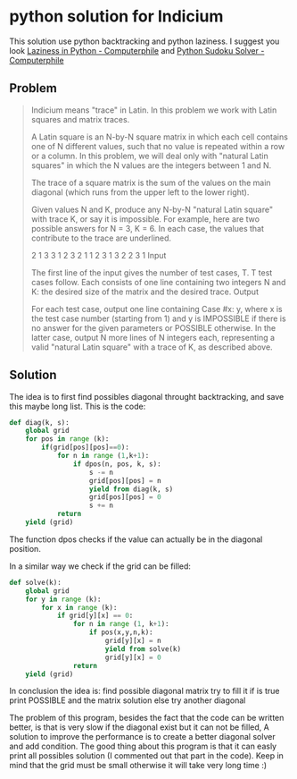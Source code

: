 # python solution for Indicium
This solution use python backtracking and python laziness.
I suggest you look [Laziness in Python - Computerphile](https://www.youtube.com/watch?v=5jwV3zxXc8E&t=318s) and [Python Sudoku Solver - Computerphile](https://www.youtube.com/watch?v=G_UYXzGuqvM)

## Problem
 
> Indicium means "trace" in Latin. In this problem we work with Latin squares and matrix traces.
>
> A Latin square is an N-by-N square matrix in which each cell contains one of N different values, such that no value is repeated within a row or a column. In this problem, we will deal only with "natural Latin squares" in which the N values are the integers between 1 and N.
>
> The trace of a square matrix is the sum of the values on the main diagonal (which runs from the upper left to the lower right).
>
> Given values N and K, produce any N-by-N "natural Latin square" with trace K, or say it is impossible. For example, here are two possible answers for N = 3, K = 6. In each case, the values that contribute to the trace are underlined.
>
> 2 1 3   3 1 2
> 3 2 1   1 2 3
> 1 3 2   2 3 1
> Input
>
> The first line of the input gives the number of test cases, T. T test cases follow. Each consists of one line containing two integers N and K: the desired size of the matrix and the desired trace.
> Output
>
> For each test case, output one line containing Case #x: y, where x is the test case number (starting from 1) and y is IMPOSSIBLE if there is no answer for the given parameters or POSSIBLE otherwise. In the latter case, output N more lines of N integers each, representing a valid "natural Latin square" with a trace of K, as described above. 
 
## Solution

The idea is to first find possibles diagonal throught backtracking, and save this maybe long list. 
This is the code:
```python
def diag(k, s):
    global grid
    for pos in range (k):
        if(grid[pos][pos]==0):
            for n in range (1,k+1):
                if dpos(n, pos, k, s):
                    s -= n
                    grid[pos][pos] = n
                    yield from diag(k, s)
                    grid[pos][pos] = 0
                    s += n
            return    
    yield (grid)
```

The function dpos checks if the value can actually be in the diagonal position.

In a similar way we check if the grid can be filled:
```python
def solve(k):
    global grid
    for y in range (k):
        for x in range (k):
            if grid[y][x] == 0:
                for n in range (1, k+1):
                    if pos(x,y,n,k):
                        grid[y][x] = n
                        yield from solve(k)
                        grid[y][x] = 0
                return
    yield (grid)
```

In conclusion the idea is: 
find possible diagonal matrix 
try to fill it
if is true print POSSIBLE and the matrix solution
else try another diagonal

The problem of this program, besides the fact that the code can be written better, is that is very slow if the diagonal exist but it can not be filled,
A solution to improve the performance is to create a better diagonal solver and add condition.
The good thing about this program is that it can easly print all possibles solution (I commented out that part in the code). Keep in mind that the grid must be small otherwise it will take very long time :)
